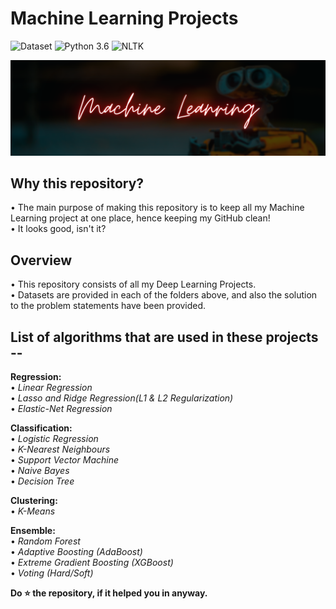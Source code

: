 # Machine Learning Projects
![Dataset](https://img.shields.io/badge/Dataset-Kaggle-blue.svg) ![Python 3.6](https://img.shields.io/badge/Python-3.6-brightgreen.svg) ![NLTK](https://img.shields.io/badge/Library-sklearn-orange.svg)

![ML](readme-resources/machine-learning.png)

## Why this repository?
• The main purpose of making this repository is to keep all my Machine Learning project at one place, hence keeping my GitHub clean!<br/>
• It looks good, isn't it?

## Overview
• This repository consists of all my Deep Learning Projects.<br/>
• Datasets are provided in each of the folders above, and also the solution to the problem statements have been provided.<br/>

## List of algorithms that are used in these projects --
**Regression:**<br/>
  • _Linear Regression_<br/>
  • _Lasso and Ridge Regression(L1 & L2 Regularization)_<br/>
  • _Elastic-Net Regression_

**Classification:**<br/>
  • _Logistic Regression_<br/>
  • _K-Nearest Neighbours_<br/>
  • _Support Vector Machine_<br/>
  • _Naive Bayes_<br/>
  • _Decision Tree_<br/>
 
**Clustering:**<br/>
  • _K-Means_<br/>
  
**Ensemble:**<br/>
  • _Random Forest_<br/>
  • _Adaptive Boosting (AdaBoost)_<br/>
  • _Extreme Gradient Boosting (XGBoost)_<br/>
  • _Voting (Hard/Soft)_<br/>

**Do ⭐ the repository, if it helped you in anyway.**
